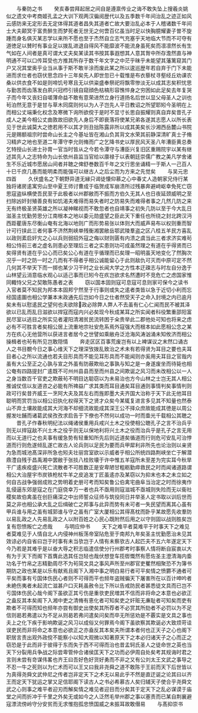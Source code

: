 <!-- { "loadSidebar": true } -->
　　与秦防之书
　　癸亥春尝拜起居之间自是遵禀传业之诲不敢失坠上搜羲炎姚似之遗文中考商姬孔孟之大训下观两汉徧阅歴代以及五季数千年间治乱之迹正如风云感防来无定形去无定体得其道者昌失其道者亡故大要治乱必本于人稽诸数千年间士大夫颠冥于富贵醉生而梦死者无世无之何啻百亿虽当时足以快胸臆耀妻子曽不旋踵而身名俱灭某志学以来所不愿也至于杰然自立志气充塞乎天地临大节而不可夺有道徳足以賛时有事业足以拨乱进退自得风不能靡波不能流身虽死矣而凛凛然长有生气如在人间者是真可谓大丈夫矣某读其书按其事遐想其人意其胷中所存澹然直与神明通不可以口传耳受也方推其所存于数千年文字之中茫乎昧乎未能望其藩篱窥其门户又况其堂奥乎业当从事于斯不敢半涂而废此某之所以逡巡歴年若自弃于门下未能进而求仕者也窃伏思念四十三年矣先人即世忽已十载惟是布衣藜杖寻壑经丘劝课农桑以供衣食不如是则啼饥号寒且无以供粢盛奉祭祀将飘零惨淡无以成其志矣积忧思与勤苦而齿落发白夙兴冠栉引镜自窥顔色枯槁形容憔悴身之穷困如此足矣去年复哭子而今年又丧妇自嗟薄命益不敢有意荣进然立身行道扬名后世以显父母圣人之训也茍泊然无意于是甘与草木同腐则何以为人子岂先人平日教诏之所望耶矧今圣明在上而相公丈端秉化权念及寒微下询所欲傥于是时不显寸长思自振耀则真自弃矣昔孔子成人之美今相公丈曲敦故旧欲先人身后不即衰落将使某兄弟各遂其志愿人以所长表见于世此诚莫大之徳若用不以其才则丑拙陈露非所以成其美矣长沙湘西岳麓山书院元是赐额祖宗时尝命山长主之今基址皆在湘山负其背文水荣其前静深清旷真士子脩习精庐之地也至道二年潭守李允则脩而广之乞降书史以厚民风天圣八年漕臣黄总奏乞特授山长进士孙胄一官当时皆从之今若令潭守与漕臣兴复旧区重赐院宇以某有继述其先人之志特命为山长依州县监当官给以廪禄于以表朝廷崇儒广教之美凡学舍诸生不乐近城市愿居山间者并聴之俾舒巻数百千年之文行思坐诵精一于斯人一己百人十巳千庶几愚而能明柔而能强可以继古人之后尘而为方来之先觉矣
　　与吴元忠四首
　　久伏盛名之下朝野异道无縁只谒徒懐仰慕之心中春丈人造朝家兄侍行某独将诸房逺寓穷山至中夏王师讨曹成于临贺成军崩溃所过残暴奔避﨑岖幸免死亡窃思寇盗纵横使吾民至于此极者以州郡敝而不振而方伯久无其人也日夜延颈威明之至扫除凶奸封殖善良有如饥渴夫难得而易失者时之防易失而难得者事之几然几防之来无有终极圣贤英雄之所以凝神睇视而不敢忽者也自靖事之初失几防以至于今大乱日滋圣主忧勤劳思分江南根本之地以委元勋盛望之臣此天下重任也所绕之封北跨汉沔西距瞿唐东尽衡山奄有北海以地则广而形势易张以体则大而威声易布以权则重而智计可行挟此三者何事不济然荆峡单残衡湘罢敝岳鄂武陵羣盗之区八桂五羊民方喜乱以政则紊启奸宄之心以兵则弱招外寇之侮以财则匮有内溃之虞当此三者求济实难茍相公恃前三者之虚名则患必至理后三者之实患则功可成虽然理之有道在乎得贤而已矣得贤有道在乎公心而已矣公心有道在乎循理而已矣理一昭明虽天地变化了然胸次况乎一时之防一时之几而有不得者乎相公诚能留心于此则敌仇可灭而中原可定不然几何其不举天下而一掷也某少习干时之业长闻大学之方性本迂疎志与时左自分逸于山林望云消意临水观心以适己事而已矧今在疚岂欲求名然遭时不竞危亡之虑国家惟同輙恃父兄之契敢陈愚者之表
　　窃以国本固则寇可息寇可息则家可保今之读书入官者莫不知民为邦本本固邦宁然至于行事则或失之逺者类皆以急于近切小利而忘经国逺圗也相公学兼本末政通先后岂如今日之仕者然受天子之命入封境之内已逾月矣未有以慰逺民之望何也夫欲除政必除弊人弊人不去虽有仁心仁闻而民不被其泽欲以已乱而乱日滋欲以捍寇而寇内兴必矣现今秋成某耳之所实闻者科役繁重邵阳富民尽室以逃目之所实见者灌阳清湘贫民流转困于籴贵举此二郡他处可知也将来之虑必有不可胜言者矣相公居上流重地宗社安危系焉外寇强大而根本如此愿相公念之某方在疚心无他营所以获进言者居今之世譬如乘敝舟泛沧海风涛汹涌未知攸济而相公操楫者也茍有所见岂敢隠情
　　奔走区区百事荒废岂有以上裨谋议之末然口诵古人之书目覩今日之事心维天下之理深攷拨乱致治之术未有若得贤为耳目之要也夫耳目者心之所以流通也若夫目形具而不能见耳形具而不能闻则亦奚用夫耳目之官哉内虽有大公至正之心孰与宣之外虽有防蔽欺绐之事孰与知之是一身遂废坐而待毙也相公奄有四路提封广逺既不可州州县县而至而州县之间欺诞之风习而未改相公以一人之身当数百千官吏之欺蔽茍不明目达聪窃以为未易治也方今山林之士岂无其人相公推诚仗信以友道咨之必能有所禆益广求其类而耳目通矣耳目通则事情判矣事情判则政可行矣昔齐威王一烹阿大夫及其左右而旌即墨大夫齐国大治称于天下此无他耳目聪明而赏罚当以相公旧执化权得天下之贤才众矣今某辄复进言多见其不知量也然泰山不弃土壤故能成其大河海不却细流故能成其深王公不择众庶故能成其徳是以周公握发吐餔而诸葛武侯孜孜求启告于下僚也不然何以成功一时而埀光千载相公其聴之
　　昔孔子作春秋明纪法以绳诸侯重用兵戒兴土木之役使相公聴孔子之言不治兵乎则无以捍寇敌不兴土木之役乎则无以保地利将兴土木之役而治兵乎是孔子之言无用而以无道行之也夫事有缓急势有轻重知所先后则近道矣循道而行则危可安乱可治悖道而行则危遂倾乱遂亡故古人论兵则以足民为要而兵甲犀利非所先也论治则以亲贤为急而城池髙深非所急也矧夫壮丽宫室欲以示威者乎相公所统四路荆峡坐亡于解潜鼎澧自残于昌禹湘中罢敝于张掞八桂败壊于许中惟五羊寇所未至差为完实耳今秋旱干广逺疾疫盛兴死亡流散者不可胜数正是安卑陋甘粗粝勤瘁救民之时而闻诸道路谓相公大治屋宇市炭铁枪杖牛羊之皮追发丁匠虽逺亦及某窃以为抑末也本之未立如之何自古战争强弱成败之势明着史册可考而知矣鲁公伯禽宅曲阜当治定之时而徐夷作乱侵逼东郊是寇之在门庭侥幸万一者也兵不亟用则寇滋城不亟城则失险而无以衞社稷矣故伯禽虽在创巨痛深之中出师誓众征师与筑役同日并举圣人定书取以训后世而莫之非也相公承大乱之后缉破亡之邦事与此异而势有未可者一失民望而离其心虽有甲兵谁与用之虽有城郭谁与守之虽有广室大厦相公其得髙枕而卧乎某故愿先收羣防以易乱政之人先易乱政之人以附百姓之心民心既附然后用之以守则固以战则胜矣岂复有怨愤叛亡之虑哉
　　与明应仲书
　　天下之难平者莫难平于时事天下之难见者莫难见于人情自北人内侵神州板荡帝室阽危至于南邦九年矣圣主忧勤愿治未见其效谅必内自省曰岂于时事有未当欤岂于人情有未察欤古人起匹夫不五六年遂定天下今乃若是其难乎是以奋大辱之积志临遣信使分行州郡考时事察人情将断自宸衷以大有为于天下而阁下首膺此选其任岂轻也哉伏想登车揽辔慨然有愿佐圣主澄清海内埀功名于竹帛之志精勤周尽不为茍简文具之事风声所至州郡官吏矍然相聚恐不为簿书期防之政也某是以乐有献焉且阁下入湘中事之明白易行者可平矣情之愤欝不通者可平矣而事有亏国体伤民心者则不可得而平也频年盗贼徧天下屠害所在以百计呻吟者未絶伤夷者未起流亡滋甚户口灭耗虽赦令比下所以告戒防民者甚悉徒文具而已岂不亏国体伤民心哉今阁下虽欲正其亏伤是重欤吏民増其不信而非将命之本意也必欲正之盍反其本矣阁下入湘中吏之清脩有恵化者可知矣吏之奸赃无亷耻者可知矣而吏有欺者不可得而知也频年亦尝有御史出使矣其所荐者不必赏其所劾者不必罚以为不足信则曷若弗遣以为不足从则曷若弗问遣矣问矣而卒无所惩劝是不覈实是文具之事也夫上之化下疾于影响欺诞之风习以成俗又何罪焉今阁下虽欲察其欺诞必大致烦苛诖误吏民而非将命之本意也必欲正之亦盍反其本矣夫所谓本者何也正天子之心也阁下职居言责出观外政傥不能察小以知大观微以知著原天下之本必归诸天子之心而正之窃恐是于此而非于彼得于东而失于西不可得而治也昔孟轲氏圣人之徒命世之英也当天下分裂用兵争战之际尝卑管仲合诸侯匡天下之功而必伊周自处矣考其规诲时君之言则未尝有竒谋伟畧也齐王曰吾好色好货好勇而不非之又有公刘太王文武之事导之不忍一牛之死则以为仁术而可以王又曰我非尧舜之道不敢陈于王前而天下后世皆以为真得尧舜文武仲尼之传者岂非定天下之术无以易此乎不然是直迂诞之论其曰以齐王而定天下犹运之掌又足信耶阁下读古人之书必希慕古人矣归辅天子使合乎尧舜文武之心则事之难平者迎刃而解矣情之难见者迎目而分矣其于定天下之乱必谋谟于庙堂之间而折冲于千里之外矣无或如今之人泛然毛举州郡之事以塞责而已某自荆襄避寇漂流傍岭守分安贫而无求惟抱孤忠愤国威之未振耳故敢僣易
　　与髙抑崇书
